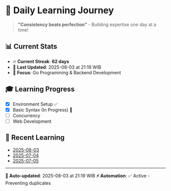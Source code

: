 # 🚀 Daily Learning Journey

> **"Consistency beats perfection"** - Building expertise one day at a time!

## 📊 Current Stats
- 🔥 **Current Streak**: **62 days**
- 📅 **Last Updated**: 2025-08-03 at 21:19 WIB
- 🎯 **Focus**: Go Programming & Backend Development

## 🎓 Learning Progress
- [x] Environment Setup ✅
- [x] Basic Syntax (In Progress) 🔄
- [ ] Concurrency
- [ ] Web Development

## 📖 Recent Learning
- [2025-08-03](learning-log/.md)
- [2025-07-04](learning-log/.md)
- [2025-07-05](learning-log/.md)

---
**🤖 Auto-updated**: 2025-08-03 at 21:19 WIB
**⚡ Automation**: ✅ Active - Preventing duplicates
